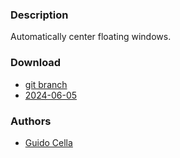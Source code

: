 ### Description
Automatically center floating windows.

### Download
- [git branch](https://codeberg.org/guidocella/dwl/src/branch/alwayscenter)
- [2024-06-05](https://codeberg.org/dwl/dwl-patches/raw/branch/main/patches/alwayscenter/alwayscenter.patch)

### Authors
- [Guido Cella](https://codeberg.org/guidocella)
